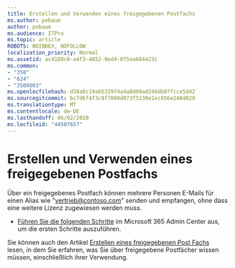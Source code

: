 ```yaml
---
title: Erstellen und Verwenden eines freigegebenen Postfachs
ms.author: pebaum
author: pebaum
ms.audience: ITPro
ms.topic: article
ROBOTS: NOINDEX, NOFOLLOW
localization_priority: Normal
ms.assetid: ac4188c0-a4f3-4852-9ed4-075ea684423c
ms.common:
- "358"
- "624"
- "3500003"
ms.openlocfilehash: d38a8c19ab5329f4a4a8d09ad248db07fcce5d42
ms.sourcegitcommit: bc7d6f4f3c9f7060d073f5130e1ec856e248d020
ms.translationtype: MT
ms.contentlocale: de-DE
ms.lasthandoff: 06/02/2020
ms.locfileid: "44507657"
---
```

# <a name="create-and-use-a-shared-mailbox"></a>Erstellen und Verwenden eines freigegebenen Postfachs

Über ein freigegebenes Postfach können mehrere Personen E-Mails für einen Alias wie "vertrieb@contoso.com" senden und empfangen, ohne dass eine weitere Lizenz zugewiesen werden muss.
  
- [Führen Sie die folgenden Schritte](https://portal.office.com/AdminPortal/Home#/AssistedGuide/addemailoptions) im Microsoft 365 Admin Center aus, um die ersten Schritte auszuführen. 

Sie können auch den Artikel [Erstellen eines freigegebenen Post Fachs](https://docs.microsoft.com/microsoft-365/admin/email/create-a-shared-mailbox) lesen, in dem Sie erfahren, was Sie über freigegebene Postfächer wissen müssen, einschließlich ihrer Verwendung.
  